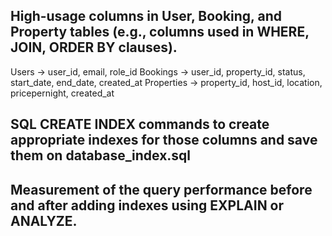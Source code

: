 ## High-usage columns in User, Booking, and Property tables (e.g., columns used in WHERE, JOIN, ORDER BY clauses).
Users -> user_id, email, role_id
Bookings -> user_id, property_id, status, start_date, end_date, created_at
Properties -> property_id, host_id, location, pricepernight, created_at

## SQL CREATE INDEX commands to create appropriate indexes for those columns and save them on database_index.sql

## Measurement of the query performance before and after adding indexes using EXPLAIN or ANALYZE.